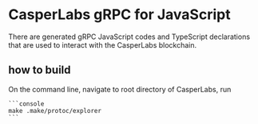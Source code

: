 # CasperLabs gRPC for JavaScript

There are generated gRPC JavaScript codes and TypeScript declarations that are used to interact with the CasperLabs blockchain.

## how to build
On the command line, navigate to root directory of CasperLabs, run 

    ```console
    make .make/protoc/explorer
    ```
